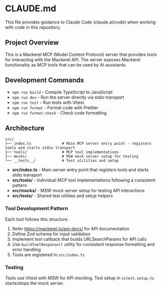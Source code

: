 # CLAUDE.md

This file provides guidance to Claude Code (claude.ai/code) when working with code in this repository.

## Project Overview

This is a Mackerel MCP (Model Context Protocol) server that provides tools for interacting with the Mackerel API. The server exposes Mackerel functionality as MCP tools that can be used by AI assistants.

## Development Commands

- `npm run build` - Compile TypeScript to JavaScript
- `npm run dev` - Run the server directly via stdio transport  
- `npm run test` - Run tests with Vitest
- `npm run format` - Format code with Prettier
- `npm run format:check` - Check code formatting

## Architecture

```
src/
├── index.ts              # Main MCP server entry point - registers tools and starts stdio transport
├── tools/                # MCP tool implementations
├── mocks/                # MSW mock server setup for testing
└── __tests__/            # Test utilities and setup
```

- **src/index.ts** - Main server entry point that registers tools and starts stdio transport
- **src/tools/** - Individual MCP tool implementations following a consistent pattern
- **src/mocks/** - MSW mock server setup for testing API interactions
- **src/__tests__/** - Shared test utilities and setup helpers

### Tool Development Pattern

Each tool follows this structure:
1. Refer https://mackerel.io/api-docs/ for API documentation
2. Define Zod schema for input validation
3. Implement tool callback that builds URLSearchParams for API calls
4. Use `buildToolResponse()` utility for consistent response formatting and error handling
5. Tools are registered in `src/index.ts`

### Testing

Tests use Vitest with MSW for API mocking. Test setup in `vitest.setup.ts` starts/stops the mock server.

